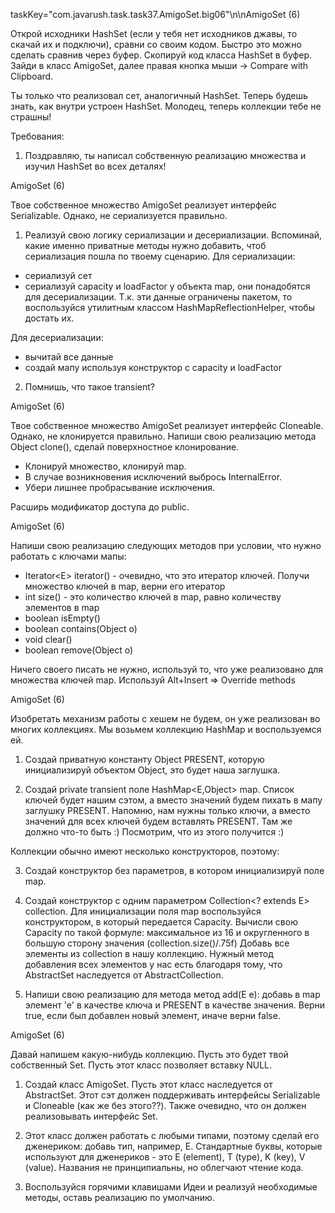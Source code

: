 taskKey="com.javarush.task.task37.AmigoSet.big06"\n\nAmigoSet (6)

Открой исходники HashSet (если у тебя нет исходников джавы, то скачай их и подключи), сравни со своим кодом.
Быстро это можно сделать сравнив через буфер. Скопируй код класса HashSet в буфер.
Зайди в класс AmigoSet, далее правая кнопка мыши -&gt; Compare with Clipboard.

Ты только что реализовал сет, аналогичный HashSet. Теперь будешь знать, как внутри устроен HashSet.
Молодец, теперь коллекции тебе не страшны!


Требования:
1.	Поздравляю, ты написал собственную реализацию множества и изучил HashSet во всех деталях!


AmigoSet (6)

Твое собственное множество AmigoSet реализует интерфейс Serializable. Однако, не сериализуется правильно.

1. Реализуй свою логику сериализации и десериализации.
Вспоминай, какие именно приватные методы нужно добавить, чтоб сериализация пошла по твоему сценарию.
Для сериализации:
* сериализуй сет
* сериализуй capacity и loadFactor у объекта map, они понадобятся для десериализации.
Т.к. эти данные ограничены пакетом, то воспользуйся утилитным классом HashMapReflectionHelper, чтобы достать их.

Для десериализации:
* вычитай все данные
* создай мапу используя конструктор с capacity и loadFactor

2. Помнишь, что такое transient?



AmigoSet (6)

Твое собственное множество AmigoSet реализует интерфейс Cloneable. Однако, не клонируется правильно.
Напиши свою реализацию метода Object clone(), сделай поверхностное клонирование.

* Клонируй множество, клонируй map.
* В случае возникновения исключений выбрось InternalError.
* Убери лишнее пробрасывание исключения.

Расширь модификатор доступа до public.



AmigoSet (6)

Напиши свою реализацию следующих методов при условии, что нужно работать с ключами мапы:
* Iterator&lt;E&gt; iterator() - очевидно, что это итератор ключей. Получи множество ключей в map, верни его итератор
* int size() - это количество ключей в map, равно количеству элементов в map
* boolean isEmpty()
* boolean contains(Object o)
* void clear()
* boolean remove(Object o)

Ничего своего писать не нужно, используй то, что уже реализовано для множества ключей map.
Используй Alt+Insert =&gt; Override methods



AmigoSet (6)

Изобретать механизм работы с хешем не будем, он уже реализован во многих коллекциях.
Мы возьмем коллекцию HashMap и воспользуемся ей.

1. Создай приватную константу Object PRESENT, которую инициализируй объектом Object, это будет наша заглушка.

2. Создай private transient поле HashMap&lt;E,Object&gt; map. Список ключей будет нашим сэтом, а вместо значений будем пихать в мапу заглушку PRESENT.
Напомню, нам нужны только ключи, а вместо значений для всех ключей будем вставлять PRESENT. Там же должно что-то быть :)
Посмотрим, что из этого получится :)

Коллекции обычно имеют несколько конструкторов, поэтому:

3. Создай конструктор без параметров, в котором инициализируй поле map.

4. Создай конструктор с одним параметром Collection&lt;? extends E&gt; collection.
Для инициализации поля map воспользуйся конструктором, в который передается Capacity.
Вычисли свою Capacity по такой формуле: максимальное из 16 и округленного в большую сторону значения (collection.size()/.75f)
Добавь все элементы из collection в нашу коллекцию.
Нужный метод добавления всех элементов у нас есть благодаря тому, что AbstractSet наследуется от AbstractCollection.

5. Напиши свою реализацию для метода метод add(E e): добавь в map элемент &#39;e&#39; в качестве ключа и PRESENT в качестве значения.
Верни true, если был добавлен новый элемент, иначе верни false.



AmigoSet (6)

Давай напишем какую-нибудь коллекцию. Пусть это будет твой собственный Set.
Пусть этот класс позволяет вставку NULL.

1. Создай класс AmigoSet. Пусть этот класс наследуется от AbstractSet.
Этот сэт должен поддерживать интерфейсы Serializable и Cloneable (как же без этого??).
Также очевидно, что он должен реализовывать интерфейс Set.

2. Этот класс должен работать с любыми типами, поэтому сделай его дженериком: добавь тип, например, E.
Стандартные буквы, которые используют для дженериков - это E (element), T (type), K (key), V (value).
Названия не принципиальны, но облегчают чтение кода.

3. Воспользуйся горячими клавишами Идеи и реализуй необходимые методы, оставь реализацию по умолчанию.



